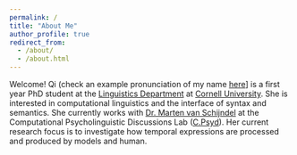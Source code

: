 ```yaml
---
permalink: /
title: "About Me"
author_profile: true
redirect_from: 
  - /about/
  - /about.html
---
```


Welcome! Qi (check an example pronunciation of my name [here](https://www.youtube.com/watch?v=z8nksHW3atc)] is a first year PhD student at the [Linguistics Department](https://linguistics.cornell.edu/) at [Cornell University](https://www.cornell.edu/). She is interested in computational linguistics and the interface of syntax and semantics. She currently works with [Dr. Marten van Schijndel](https://vansky.github.io/) at the Computational Psycholinguistic Discussions Lab ([C.Psyd](https://c-psyd.github.io/)). Her current research focus is to investigate how temporal expressions are processed and produced by models and human.
